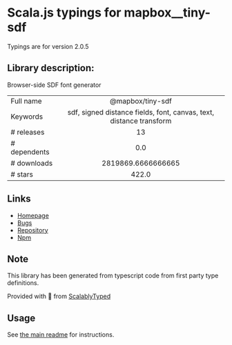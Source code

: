 
# Scala.js typings for mapbox__tiny-sdf

Typings are for version 2.0.5

## Library description:
Browser-side SDF font generator

|                    |                 |
| ------------------ | :-------------: |
| Full name          | @mapbox/tiny-sdf |
| Keywords           | sdf, signed distance fields, font, canvas, text, distance transform |
| # releases         | 13 |
| # dependents       | 0.0 |
| # downloads        | 2819869.6666666665 |
| # stars            | 422.0 |

## Links
- [Homepage](https://github.com/mapbox/tiny-sdf#readme)
- [Bugs](https://github.com/mapbox/tiny-sdf/issues)
- [Repository](https://github.com/mapbox/tiny-sdf)
- [Npm](https://www.npmjs.com/package/%40mapbox%2Ftiny-sdf)
    


## Note
This library has been generated from typescript code from first party type definitions.

Provided with :purple_heart: from [ScalablyTyped](https://github.com/oyvindberg/ScalablyTyped)

## Usage
See [the main readme](../../readme.md) for instructions.


